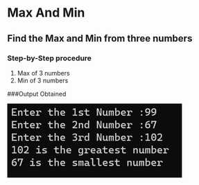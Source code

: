 # Max And Min  

## Find the Max and Min from three numbers

### Step-by-Step procedure 
1. Max of 3 numbers
2. Min of 3 numbers
    
###Output Obtained

![Test_Image_1](MaxAndMin.png)
